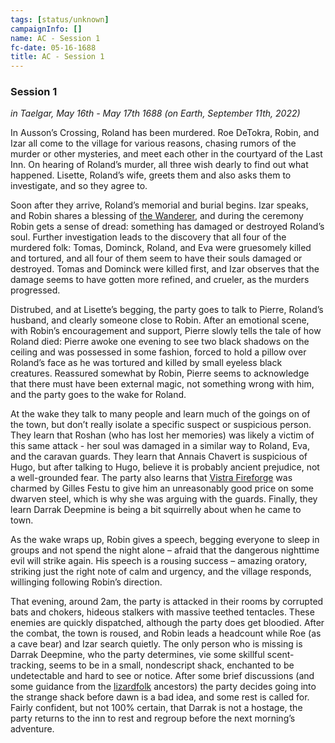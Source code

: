```yaml
---
tags: [status/unknown]
campaignInfo: []
name: AC - Session 1
fc-date: 05-16-1688
title: AC - Session 1
---
```



### Session 1
*in Taelgar, May 16th - May 17th 1688 (on Earth, September 11th, 2022)*

In Ausson’s Crossing, Roland has been murdered. Roe DeTokra, Robin, and Izar all come to the village for various reasons, chasing rumors of the murder or other mysteries, and meet each other in the courtyard of the Last Inn. On hearing of Roland’s murder, all three wish dearly to find out what happened. Lisette, Roland’s wife, greets them and also asks them to investigate, and so they agree to. 

Soon after they arrive, Roland’s memorial and burial begins. Izar speaks, and Robin shares a blessing of [the Wanderer](<../../cosmology/gods/incorporeal-gods/mos-numena/the-wanderer.md>), and during the ceremony Robin gets a sense of dread: something has damaged or destroyed Roland’s soul. Further investigation leads to the discovery that all four of the murdered folk: Tomas, Dominck, Roland, and Eva were gruesomely killed and tortured, and all four of them seem to have their souls damaged or destroyed. Tomas and Dominck were killed first, and Izar observes that the damage seems to have gotten more refined, and crueler, as the murders progressed.

Distrubed, and at Lisette’s begging, the party goes to talk to Pierre, Roland’s husband, and clearly someone close to Robin. After an emotional scene, with Robin’s encouragement and support, Pierre slowly tells the tale of how Roland died: Pierre awoke one evening to see two black shadows on the ceiling and was possessed in some fashion, forced to hold a pillow over Roland’s face as he was tortured and killed by small eyeless black creatures. Reassured somewhat by Robin, Pierre seems to acknowledge that there must have been external magic, not something wrong with him, and the party goes to the wake for Roland.

At the wake they talk to many people and learn much of the goings on of the town, but don’t really isolate a specific suspect or suspicious person. They learn that Roshan (who has lost her memories) was likely a victim of this same attack - her soul was damaged in a similar way to Roland, Eva, and the caravan guards. They learn that Annais Chavert is suspicious of Hugo, but after talking to Hugo, believe it is probably ancient prejudice, not a well-grounded fear. The party also learns that [Vistra Fireforge](<../../people/dwarves/vistra-fireforge.md>) was charmed by Gilles Festu to give him an unreasonably good price on some dwarven steel, which is why she was arguing with the guards. Finally, they learn Darrak Deepmine is being a bit squirrelly about when he came to town.

As the wake wraps up, Robin gives a speech, begging everyone to sleep in groups and not spend the night alone – afraid that the dangerous nighttime evil will strike again. His speech is a rousing success – amazing oratory, striking just the right note of calm and urgency, and the village responds, willinging following Robin’s direction.

That evening, around 2am, the party is attacked in their rooms by corrupted bats and chokers, hideous stalkers with massive teethed tentacles. These enemies are quickly dispatched, although the party does get bloodied. After the combat, the town is roused, and Robin leads a headcount while Roe (as a cave bear) and Izar search quietly. The only person who is missing is Darrak Deepmine, who the party determines, vie some skillful scent-tracking, seems to be in a small, nondescript shack, enchanted to be undetectable and hard to see or notice. After some brief discussions (and some guidance from the [lizardfolk](<../../species/children-of-the-embodied-gods/lizardfolk/lizardfolk.md>) ancestors) the party decides going into the strange shack before dawn is a bad idea, and some rest is called for. Fairly confident, but not 100% certain, that Darrak is not a hostage, the party returns to the inn to rest and regroup before the next morning’s adventure.